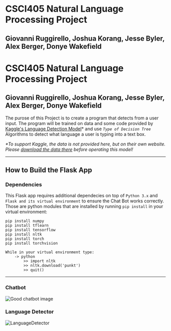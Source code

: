 # CSCI405 Natural Language Processing Project

## Giovanni Ruggirello, Joshua Korang, Jesse Byler, Alex Berger, Donye Wakefield

# CSCI405 Natural Language Processing Project

## Giovanni Ruggirello, Joshua Korang, Jesse Byler, Alex Berger, Donye Wakefield

The purose of this Project is to create a program that detects from a user input. The program will be trained on data and some code provided by [Kaggle's Language Detection Model](https://www.kaggle.com/code/martinkk5575/language-detection/notebook)* and use _`Type of Decision Tree`_ Algorithms to detect what language a user is typing into a text box.

_*To support Kaggle, the data is not provided here, but on their own website. Please [download the data there](https://www.kaggle.com/code/martinkk5575/language-detection/notebook) before operating this model!_

----

## How to Build the Flask App

### Dependencies
This Flask app requires additional dependecies on top of `Python 3.x` and `Flask and its virtual environment` to ensure the Chat Bot works correctly. Those are python modules that are installed by running `pip install` in your virtual environment:

```
pip install numpy
pip install tflearn
pip install tensorflow
pip install nltk
pip install torch
pip install torchvision
```
```
While in your virtual environment type:
    -> python
        >> import nltk
        >> nltk.download('punkt')
        >> quit()
```
----

### Chatbot
![Good chatbot image](https://user-images.githubusercontent.com/98010749/166395528-44363ee4-8f14-4491-9bf7-9b9b99a9f7d8.png)


### Language Detector
![LanguageDetector](https://user-images.githubusercontent.com/98010749/166395609-c6862716-41bc-4182-99c1-5f786485c864.png)
